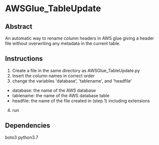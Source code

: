 # AWSGlue_TableUpdate

## Abstract
An automatic way to rename column headers in AWS glue giving a header file without overwriting any metadata in the current table.

## Instructions
1. Create a file in the same directory as AWSGlue_TableUpdate.py
2. Insert the column names in correct order
3. change the variables 'database', 'tablename', and 'headfile' 
  - database: the name of the AWS database
  - tablename: the name of the AWS database table
  - headfile: the name of the file created in (step 1) including extensions
4. run 

## Dependencies
boto3
python3.7
